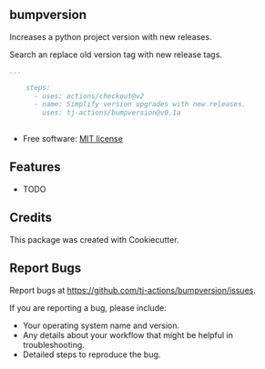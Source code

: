 bumpversion
-----------

Increases a python project version with new releases.

Search an replace old version tag with new release tags.

```yaml
...

    steps:
      - uses: actions/checkout@v2
      - name: Simplify version upgrades with new releases.
        uses: tj-actions/bumpversion@v0.1a
        
```

* Free software: [MIT license](LICENSE)

Features
--------

* TODO


Credits
-------

This package was created with Cookiecutter.



Report Bugs
-----------

Report bugs at https://github.com/tj-actions/bumpversion/issues.

If you are reporting a bug, please include:

* Your operating system name and version.
* Any details about your workflow that might be helpful in troubleshooting.
* Detailed steps to reproduce the bug.
